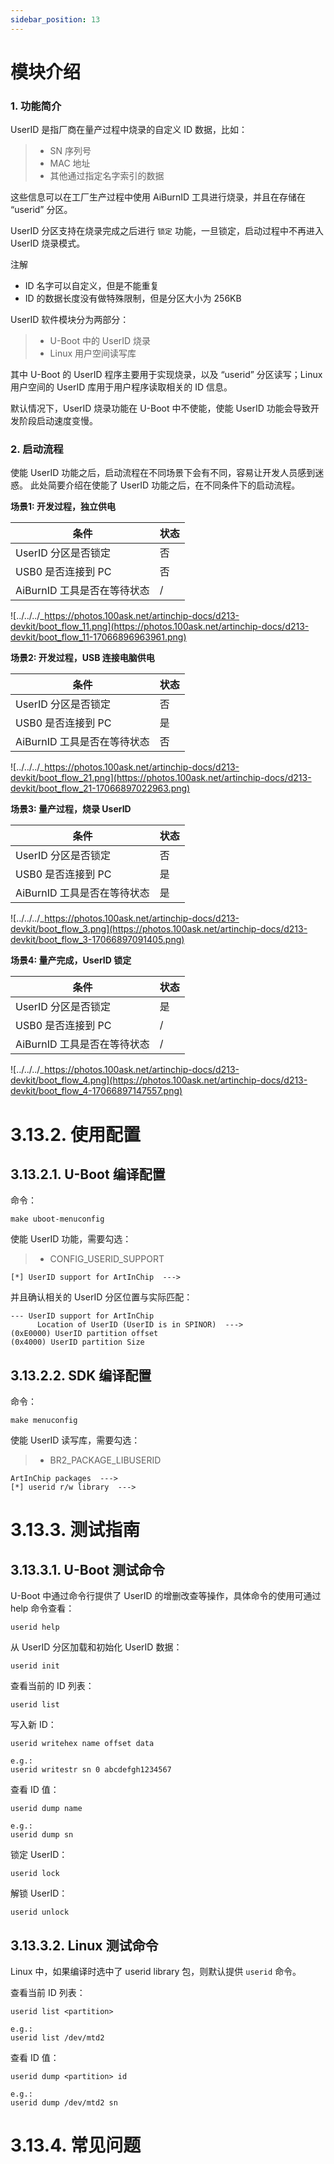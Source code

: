 ```yaml
---
sidebar_position: 13
---
```

# 模块介绍

### 1. 功能简介

UserID 是指厂商在量产过程中烧录的自定义 ID 数据，比如：

> - SN 序列号
> - MAC 地址
> - 其他通过指定名字索引的数据

这些信息可以在工厂生产过程中使用 AiBurnID 工具进行烧录，并且在存储在 “userid” 分区。

UserID 分区支持在烧录完成之后进行 `锁定` 功能，一旦锁定，启动过程中不再进入 UserID 烧录模式。

注解

- ID 名字可以自定义，但是不能重复
- ID 的数据长度没有做特殊限制，但是分区大小为 256KB

UserID 软件模块分为两部分：

> - U-Boot 中的 UserID 烧录
> - Linux 用户空间读写库

其中 U-Boot 的 UserID 程序主要用于实现烧录，以及 “userid” 分区读写；Linux 用户空间的 UserID 库用于用户程序读取相关的 ID 信息。

默认情况下，UserID 烧录功能在 U-Boot 中不使能，使能 UserID 功能会导致开发阶段启动速度变慢。

### 2. 启动流程

使能 UserID 功能之后，启动流程在不同场景下会有不同，容易让开发人员感到迷惑。 此处简要介绍在使能了 UserID 功能之后，在不同条件下的启动流程。

**场景1: 开发过程，独立供电**

| 条件                        | 状态 |
| --------------------------- | ---- |
| UserID 分区是否锁定         | 否   |
| USB0 是否连接到 PC          | 否   |
| AiBurnID 工具是否在等待状态 | /    |

![../../../_https://photos.100ask.net/artinchip-docs/d213-devkit/boot_flow_11.png](https://photos.100ask.net/artinchip-docs/d213-devkit/boot_flow_11-17066896963961.png)

**场景2: 开发过程，USB 连接电脑供电**

| 条件                        | 状态 |
| --------------------------- | ---- |
| UserID 分区是否锁定         | 否   |
| USB0 是否连接到 PC          | 是   |
| AiBurnID 工具是否在等待状态 | 否   |

![../../../_https://photos.100ask.net/artinchip-docs/d213-devkit/boot_flow_21.png](https://photos.100ask.net/artinchip-docs/d213-devkit/boot_flow_21-17066897022963.png)

**场景3: 量产过程，烧录 UserID**

| 条件                        | 状态 |
| --------------------------- | ---- |
| UserID 分区是否锁定         | 否   |
| USB0 是否连接到 PC          | 是   |
| AiBurnID 工具是否在等待状态 | 是   |

![../../../_https://photos.100ask.net/artinchip-docs/d213-devkit/boot_flow_3.png](https://photos.100ask.net/artinchip-docs/d213-devkit/boot_flow_3-17066897091405.png)

**场景4: 量产完成，UserID 锁定**

| 条件                        | 状态 |
| --------------------------- | ---- |
| UserID 分区是否锁定         | 是   |
| USB0 是否连接到 PC          | /    |
| AiBurnID 工具是否在等待状态 | /    |

![../../../_https://photos.100ask.net/artinchip-docs/d213-devkit/boot_flow_4.png](https://photos.100ask.net/artinchip-docs/d213-devkit/boot_flow_4-17066897147557.png)

# 3.13.2. 使用配置

## 3.13.2.1. U-Boot 编译配置

命令：

```
make uboot-menuconfig
```

使能 UserID 功能，需要勾选：

> - CONFIG_USERID_SUPPORT

```
[*] UserID support for ArtInChip  --->
```

并且确认相关的 UserID 分区位置与实际匹配：

```
--- UserID support for ArtInChip
      Location of UserID (UserID is in SPINOR)  --->
(0xE0000) UserID partition offset
(0x4000) UserID partition Size
```

## 3.13.2.2. SDK 编译配置

命令：

```
make menuconfig
```

使能 UserID 读写库，需要勾选：

> - BR2_PACKAGE_LIBUSERID

```
ArtInChip packages  --->
[*] userid r/w library  --->
```

# 3.13.3. 测试指南

## 3.13.3.1. U-Boot 测试命令

U-Boot 中通过命令行提供了 UserID 的增删改查等操作，具体命令的使用可通过 help 命令查看：

```
userid help
```

从 UserID 分区加载和初始化 UserID 数据：

```
userid init
```

查看当前的 ID 列表：

```
userid list
```

写入新 ID：

```
userid writehex name offset data

e.g.:
userid writestr sn 0 abcdefgh1234567
```

查看 ID 值：

```
userid dump name

e.g.:
userid dump sn
```

锁定 UserID：

```
userid lock
```

解锁 UserID：

```
userid unlock
```

## 3.13.3.2. Linux 测试命令

Linux 中，如果编译时选中了 userid library 包，则默认提供 `userid` 命令。

查看当前 ID 列表：

```
userid list <partition>

e.g.:
userid list /dev/mtd2
```

查看 ID 值：

```
userid dump <partition> id

e.g.:
userid dump /dev/mtd2 sn
```

# 3.13.4. 常见问题